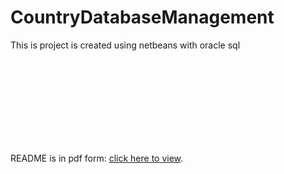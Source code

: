 # CountryDatabaseManagement
This is project is created using netbeans with oracle sql
<object data="ReadMe/1 PROJECT DESCRIPTION_OBSERVERTION.pdf" type="application/pdf" width="700px" height="700px">
    <embed src="ReadMe/1 PROJECT DESCRIPTION_OBSERVERTION.pdf">
        <p>README is in pdf form: <a href="ReadMe/1 PROJECT DESCRIPTION_OBSERVERTION.pdf">click here to view</a>.</p>
    </embed>
</object>
